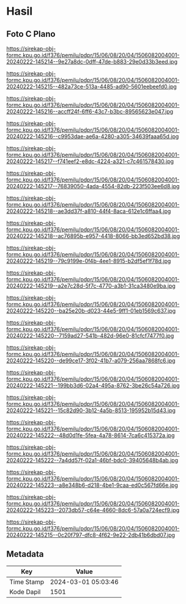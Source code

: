 # Hasil

## Foto C Plano

https://sirekap-obj-formc.kpu.go.id/f376/pemilu/pdpr/15/06/08/20/04/1506082004001-20240222-145214--9e27a8dc-0dff-47de-b883-29e0d33b3eed.jpg

https://sirekap-obj-formc.kpu.go.id/f376/pemilu/pdpr/15/06/08/20/04/1506082004001-20240222-145215--482a73ce-513a-4485-ad90-5601eebeefd0.jpg

https://sirekap-obj-formc.kpu.go.id/f376/pemilu/pdpr/15/06/08/20/04/1506082004001-20240222-145216--accff24f-6ff6-43c7-b3bc-89565623e047.jpg

https://sirekap-obj-formc.kpu.go.id/f376/pemilu/pdpr/15/06/08/20/04/1506082004001-20240222-145216--c9953dae-ae6a-4280-a305-34639faaa65d.jpg

https://sirekap-obj-formc.kpu.go.id/f376/pemilu/pdpr/15/06/08/20/04/1506082004001-20240222-145217--f741eef2-e8dc-4224-a321-c7c461578430.jpg

https://sirekap-obj-formc.kpu.go.id/f376/pemilu/pdpr/15/06/08/20/04/1506082004001-20240222-145217--76839050-4ada-4554-82db-223f503ee6d8.jpg

https://sirekap-obj-formc.kpu.go.id/f376/pemilu/pdpr/15/06/08/20/04/1506082004001-20240222-145218--ae3dd37f-a810-44f4-8aca-612e1c6ffaa4.jpg

https://sirekap-obj-formc.kpu.go.id/f376/pemilu/pdpr/15/06/08/20/04/1506082004001-20240222-145218--ac76895b-e957-4418-8066-bb3ed652bd38.jpg

https://sirekap-obj-formc.kpu.go.id/f376/pemilu/pdpr/15/06/08/20/04/1506082004001-20240222-145219--79c9199e-0f4b-4ee1-8915-b2df5ef1f78d.jpg

https://sirekap-obj-formc.kpu.go.id/f376/pemilu/pdpr/15/06/08/20/04/1506082004001-20240222-145219--a2e7c28d-5f7c-4770-a3b1-31ca3480e9ba.jpg

https://sirekap-obj-formc.kpu.go.id/f376/pemilu/pdpr/15/06/08/20/04/1506082004001-20240222-145220--ba25e20b-d023-44e5-9ff1-01eb1569c637.jpg

https://sirekap-obj-formc.kpu.go.id/f376/pemilu/pdpr/15/06/08/20/04/1506082004001-20240222-145220--7159ad27-541b-482d-96e0-81cfcf7477f0.jpg

https://sirekap-obj-formc.kpu.go.id/f376/pemilu/pdpr/15/06/08/20/04/1506082004001-20240222-145220--de99ce17-3f02-41b7-a079-256aa7868fc6.jpg

https://sirekap-obj-formc.kpu.go.id/f376/pemilu/pdpr/15/06/08/20/04/1506082004001-20240222-145221--199bb3d6-02a4-495a-8762-3be26c54a726.jpg

https://sirekap-obj-formc.kpu.go.id/f376/pemilu/pdpr/15/06/08/20/04/1506082004001-20240222-145221--15c82d90-3b12-4a5b-8513-195952b15d43.jpg

https://sirekap-obj-formc.kpu.go.id/f376/pemilu/pdpr/15/06/08/20/04/1506082004001-20240222-145222--48d0d1fe-5fea-4a78-8614-7ca6c415372a.jpg

https://sirekap-obj-formc.kpu.go.id/f376/pemilu/pdpr/15/06/08/20/04/1506082004001-20240222-145222--7a4dd57f-02a1-46bf-bdc0-39405648b4ab.jpg

https://sirekap-obj-formc.kpu.go.id/f376/pemilu/pdpr/15/06/08/20/04/1506082004001-20240222-145223--a8e348b6-d218-4be1-9caa-ed0c567fd66e.jpg

https://sirekap-obj-formc.kpu.go.id/f376/pemilu/pdpr/15/06/08/20/04/1506082004001-20240222-145223--2073db57-c64e-4660-8dc6-57a0a724ecf9.jpg

https://sirekap-obj-formc.kpu.go.id/f376/pemilu/pdpr/15/06/08/20/04/1506082004001-20240222-145215--0c20f797-dfc8-4f62-9e22-2db41b6dbd07.jpg


## Metadata

| Key        | Value               |
| ---------- | ------------------- |
| Time Stamp | 2024-03-01 05:03:46 |
| Kode Dapil | 1501                |



